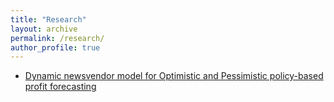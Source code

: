 ```yaml
---
title: "Research"
layout: archive
permalink: /research/
author_profile: true
---
```


- [Dynamic newsvendor model for Optimistic and Pessimistic policy-based profit forecasting](https://advaitiyer.github.io/research/2020-05-14-res/)
